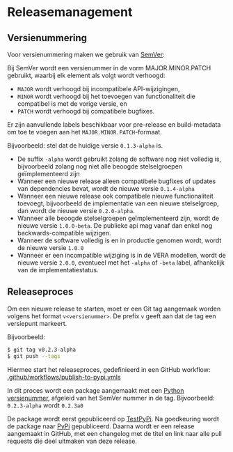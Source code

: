 # Releasemanagement

## Versienummering

Voor versienummering maken we gebruik van [SemVer](https://semver.org/lang/nl/):

Bij SemVer wordt een versienummer in de vorm MAJOR.MINOR.PATCH gebruikt, waarbij elk element als volgt wordt verhoogd:

- `MAJOR` wordt verhoogd bij incompatibele API-wijzigingen,
- `MINOR` wordt verhoogd bij het toevoegen van functionaliteit die compatibel is met de vorige versie, en
- `PATCH` wordt verhoogd bij compatibele bugfixes.

Er zijn aanvullende labels beschikbaar voor pre-release en build-metadata om toe te voegen aan het `MAJOR.MINOR.PATCH`-formaat.

Bijvoorbeeld: stel dat de huidige versie `0.1.3-alpha` is.

- De suffix `-alpha` wordt gebruikt zolang de software nog niet volledig is, bijvoorbeeld zolang nog niet alle beoogde stelselgroepen geïmplementeerd zijn
- Wanneer een nieuwe release alleen compatibele bugfixes of updates van dependencies bevat, wordt de nieuwe versie `0.1.4-alpha`
- Wanneer een nieuwe release ook compatibele nieuwe functionaliteit toevoegt, bijvoorbeeld de implementatie van een nieuwe stelselgroep, dan wordt de nieuwe versie `0.2.0-alpha`.
- Wanneer alle beoogde stelselgroepen geïmplementeerd zijn, wordt de nieuwe versie `1.0.0-beta`. De publieke api mag vanaf dan enkel nog backwards-compatible wijzigen.
- Wanneer de software volledig is en in productie genomen wordt, wordt de nieuwe versie `1.0.0`
- Wanneer er een incompatible wijziging is in de VERA modellen, wordt de nieuwe versie `2.0.0`, eventueel met het `-alpha` of `-beta` label, afhankelijk van de implementatiestatus.

## Releaseproces

Om een nieuwe release te starten, moet er een Git tag aangemaak worden volgens het format `v<versienummer>`. De prefix `v` geeft aan dat de tag een versiepunt markeert.

Bijvoorbeeld:

```bash
$ git tag v0.2.3-alpha
$ git push --tags
```

Hiermee start het releaseproces, gedefinieerd in een GitHub workflow: [.github/workflows/publish-to-pypi.ymls](https://github.com/woonstadrotterdam/woningwaardering/blob/main/.github/workflows/publish-to-pypi.yml)

In dit proces wordt een package aangemaakt met een [Python versienummer](https://packaging.python.org/en/latest/discussions/versioning/), afgeleid van het SemVer nummer in de tag. Bijvoorbeeld: `0.2.3-alpha` wordt `0.2.3a0`

De package wordt eerst gepubliceerd op [TestPyPi](https://test.pypi.org/project/woningwaardering/). Na goedkeuring wordt de package naar [PyPi](https://pypi.org/project/woningwaardering/) gepubliceerd. Daarna wordt er een release aangemaakt in GitHub, met een changelog met de titel en link naar alle pull requests die deel uitmaken van deze release. 